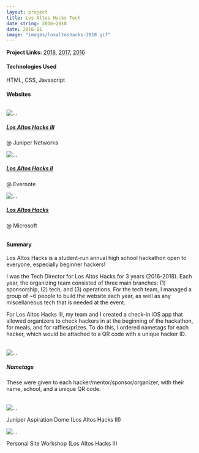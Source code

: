 ```yaml
---
layout: project
title: Los Altos Hacks Tech
date_string: 2016—2018
date: 2016-01
image: "images/losaltoshacks-2018.gif"
---
```


**Project Links:** 
[2018](https://github.com/LosAltosHacks/losaltoshacks.com-2018),
[2017](https://github.com/LosAltosHacks/losaltoshacks.com-2017),
[2016](https://github.com/LosAltosHacks/losaltoshacks.com-2016)

#### Technologies Used
HTML, CSS, Javascript

#### Websites

<div class="container" style="margin: 2rem 0;">
  <div class="row">
    <div class="col-sm-4">
    <div class="card">
        <img src="{{site.baseurl}}/projects/images/losaltoshacks-2018.gif" class="card-img-top" alt="...">
        <div class="card-body">
        <h5 class="card-title">
            <a href="https://losaltoshacks.com/2018/">Los Altos Hacks III</a>
        </h5>
        <p class="card-text">
            @ Juniper Networks
        </p>
        </div>
    </div>
    </div>
    <div class="col-sm-4">
    <div class="card">
        <img src="{{site.baseurl}}/projects/images/losaltoshacks-2017.png" class="card-img-top" alt="...">
        <div class="card-body">
        <h5 class="card-title">
            <a href="https://losaltoshacks.com/2017/">Los Altos Hacks II</a>
        </h5>
        <p class="card-text">
            @ Evernote
        </p>
        </div>
    </div>
    </div>
    <div class="col-sm-4">
    <div class="card">
        <img src="{{site.baseurl}}/projects/images/losaltoshacks-2016.png" class="card-img-top" alt="...">
        <div class="card-body">
        <h5 class="card-title">
            <a href="https://losaltoshacks.com/2016/">Los Altos Hacks</a>
        </h5>
        <p class="card-text">
            @ Microsoft
        </p>
        </div>
    </div>
    </div>
  </div>
</div>

#### Summary

Los Altos Hacks is a student-run annual high school hackathon open to everyone,
especially beginner hackers!

I was the Tech Director for Los Altos Hacks for 3 years (2016-2018). Each year, the organizing team
consisted of three main branches: (1) sponsorship, (2) tech, and (3) operations. For the tech team,
I managed a group of ~6 people to build the website each year, as well as any miscellaneous tech that
is needed at the event. 

For Los Altos Hacks III, my team and I created a check-in iOS app that allowed organizers to check hackers
in at the beginning of the hackathon, for meals, and for raffles/prizes. To do this, I ordered nametags
for each hacker, which would be attached to a QR code with a unique hacker ID.

<div class="container" style="margin: 2rem 0;">
    <div class="row">
    <div class="card">
        <img src="{{site.baseurl}}/projects/images/losaltoshacks-nametags.png" class="card-img-top" alt="...">
        <div class="card-body">
        <h5 class="card-title">
            Nametags
        </h5>
        <p class="card-text">
            These were given to each hacker/mentor/sponsor/organizer, with their name, school, and a unique
            QR code.
        </p>
        </div>
    </div>
    </div>
</div>

<div class="container" style="margin: 2rem 0;">
  <div class="row">
    <div class="col-sm-6">
    <div class="card">
        <img src="{{site.baseurl}}/projects/images/losaltoshacks-wide.png" class="card-img-top" alt="...">
        <div class="card-body">
        <!-- <h5 class="card-title">
        </h5> -->
        <p class="card-text">
            Juniper Aspiration Dome (Los Altos Hacks III)
        </p>
        </div>
    </div>
    </div>
    <div class="col-sm-6">
    <div class="card">
        <img src="{{site.baseurl}}/projects/images/losaltoshacks-workshop.png" class="card-img-top" alt="...">
        <div class="card-body">
        <!-- <h5 class="card-title">
        </h5> -->
        <p class="card-text">
            Personal Site Workshop (Los Altos Hacks II)
        </p>
        </div>
    </div>
    </div>
  </div>
</div>